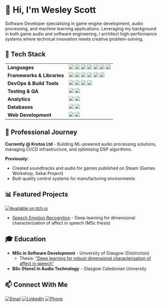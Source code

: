 # 👋 Hi, I'm Wesley Scott

Software Developer specialising in game engine development, audio processing, and machine learning applications. Leveraging my background in both game audio and software engineering, I architect high-performance systems where technical innovation meets creative problem-solving.

## 🔧 Tech Stack
<table>
  <tr>
    <td><strong>Languages</strong></td>
    <td>
      <a href="https://isocpp.org/"><img src="https://img.shields.io/badge/-C++-00599C?style=flat-square&logo=c%2B%2B&logoColor=white" /></a>
      <a href="https://www.python.org/"><img src="https://img.shields.io/badge/-Python-3776AB?style=flat-square&logo=python&logoColor=white" /></a>
      <a href="https://www.java.com/"><img src="https://img.shields.io/badge/-Java-007396?style=flat-square&logo=java&logoColor=white" /></a>
      <a href="https://www.mathworks.com/products/matlab.html"><img src="https://img.shields.io/badge/-MATLAB-0076A8?style=flat-square&logo=mathworks&logoColor=white" /></a>
      <a href="https://www.gnu.org/software/bash/"><img src="https://img.shields.io/badge/-Shell-4EAA25?style=flat-square&logo=gnu-bash&logoColor=white" /></a>
      <a href="https://developer.mozilla.org/en-US/docs/Web/JavaScript"><img src="https://img.shields.io/badge/-JavaScript-F7DF1E?style=flat-square&logo=javascript&logoColor=black" /></a>
      <a href="https://www.latex-project.org/"><img src="https://img.shields.io/badge/-LaTeX-008080?style=flat-square&logo=latex&logoColor=white" /></a>
    </td>
  </tr>
  <tr>
    <td><strong>Frameworks & Libraries</strong></td>
    <td>
      <a href="https://juce.com/"><img src="https://img.shields.io/badge/-JUCE-8DC63F?style=flat-square" /></a>
      <a href="https://pytorch.org/"><img src="https://img.shields.io/badge/-PyTorch-EE4C2C?style=flat-square&logo=pytorch&logoColor=white" /></a>
      <a href="https://pandas.pydata.org/"><img src="https://img.shields.io/badge/-Pandas-150458?style=flat-square&logo=pandas&logoColor=white" /></a>
      <a href="https://www.libsdl.org/"><img src="https://img.shields.io/badge/-SDL-0C479D?style=flat-square" /></a>
      <a href="https://vuejs.org/"><img src="https://img.shields.io/badge/-Vue.js-4FC08D?style=flat-square&logo=vue.js&logoColor=white" /></a>
      <a href="https://www.djangoproject.com/"><img src="https://img.shields.io/badge/-Django-092E20?style=flat-square&logo=django&logoColor=white" /></a>
    </td>
  </tr>
  <tr>
    <td><strong>DevOps & Build Tools</strong></td>
    <td>
      <a href="https://cmake.org/"><img src="https://img.shields.io/badge/-CMake-064F8C?style=flat-square&logo=cmake&logoColor=white" /></a>
      <a href="https://circleci.com/"><img src="https://img.shields.io/badge/-CircleCI-343434?style=flat-square&logo=circleci&logoColor=white" /></a>
      <a href="https://www.jenkins.io/"><img src="https://img.shields.io/badge/-Jenkins-D24939?style=flat-square&logo=jenkins&logoColor=white" /></a>
      <a href="https://paceap.com/"><img src="https://img.shields.io/badge/-PACE-2C5BB4?style=flat-square" /></a>
    </td>
  </tr>
  <tr>
    <td><strong>Testing & QA</strong></td>
    <td>
      <a href="https://github.com/catchorg/Catch2"><img src="https://img.shields.io/badge/-Catch2-F05032?style=flat-square" /></a>
      <a href="https://github.com/google/googletest"><img src="https://img.shields.io/badge/-GoogleTest-4285F4?style=flat-square&logo=google&logoColor=white" /></a>
    </td>
  </tr>
  <tr>
    <td><strong>Analytics</strong></td>
    <td>
      <a href="https://analytics.google.com/"><img src="https://img.shields.io/badge/-Google_Analytics-E37400?style=flat-square&logo=google-analytics&logoColor=white" /></a>
      <a href="https://mixpanel.com/"><img src="https://img.shields.io/badge/-Mixpanel-8A2BE2?style=flat-square" /></a>
    </td>
  </tr>
  <tr>
    <td><strong>Databases</strong></td>
    <td>
      <a href="https://www.mysql.com/"><img src="https://img.shields.io/badge/-MySQL-4479A1?style=flat-square&logo=mysql&logoColor=white" /></a>
      <a href="https://www.postgresql.org/"><img src="https://img.shields.io/badge/-PostgreSQL-336791?style=flat-square&logo=postgresql&logoColor=white" /></a>
    </td>
  </tr>
  <tr>
    <td><strong>Web Development</strong></td>
    <td>
      <a href="https://developer.mozilla.org/en-US/docs/Web/HTML"><img src="https://img.shields.io/badge/-HTML-E34F26?style=flat-square&logo=html5&logoColor=white" /></a>
      <a href="https://developer.mozilla.org/en-US/docs/Web/CSS"><img src="https://img.shields.io/badge/-CSS-1572B6?style=flat-square&logo=css3&logoColor=white" /></a>
    </td>
  </tr>
</table>

## 💼 Professional Journey

**Currently @ Krotos Ltd** - Building ML-powered audio processing solutions, managing CI/CD infrastructure, and optimising DSP algorithms.

**Previously:**
- Created soundtracks and audio for games published on Steam (Games Workshop, Sekai Project)
- Built quality control systems for manufacturing environments

## 📊 Featured Projects

  [![Available on itch.io](https://img.shields.io/badge/itch.io-Vocal%20Slice-red?style=for-the-badge&logo=itch.io)](https://terranivium.itch.io/vocalslice)
- [Speech Emotion Recognition](https://github.com/terranivium/speech-emotion-recognition) - Deep learning for dimensional characterization of affect in speech (MSc thesis)

## 🎓 Education

- **MSc in Software Development** - University of Glasgow (Distinction)
  - Thesis: ["Deep learning for robust dimensional characterisation of affect in speech"](https://github.com/terranivium/speech-emotion-recognition)
- **BSc (Hons) in Audio Technology** - Glasgow Caledonian University

## 📫 Connect With Me

[![Email](https://img.shields.io/badge/Email-wesleyscottuk%40gmail.com-red)](mailto:wesleyscottuk@gmail.com)
[![LinkedIn](https://img.shields.io/badge/LinkedIn-Wesley_Scott-blue)](https://www.linkedin.com/in/your-linkedin)
[![Phone](https://img.shields.io/badge/Phone-%2B44_7857409881-green)](tel:+447857409881)
